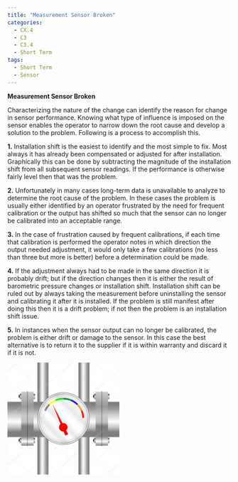 ```yaml
---
title: "Measurement Sensor Broken"
categories:
  - CX.4
  - C3
  - C3.4
  - Short Term
tags:
  - Short Term
  - Sensor
---
```


**Measurement Sensor Broken**

Characterizing the nature of the change can identify the reason for change in sensor performance. Knowing what type of influence is imposed on the sensor enables the operator to narrow down the root cause and develop a solution to the problem. Following is a process to accomplish this.

**1.** Installation shift is the easiest to identify and the most simple to fix. Most always it has already been compensated or adjusted for after installation. Graphically this can be done by subtracting the magnitude of the installation shift from all subsequent sensor readings. If the performance is otherwise fairly level then that was the problem.

**2.** Unfortunately in many cases long-term data is unavailable to analyze to determine the root cause of the problem. In these cases the problem is usually either identified by an operator frustrated by the need for frequent calibration or the output has shifted so much that the sensor can no longer be calibrated into an acceptable range.


**3.** In the case of frustration caused by frequent calibrations, if each time that calibration is performed the operator notes in which direction the output needed adjustment, it would only take a few calibrations (no less than three but more is better) before a determination could be made.

**4.** If the adjustment always had to be made in the same direction it is probably drift; but if the direction changes then it is either the result of barometric pressure changes or installation shift. Installation shift can be ruled out by always taking the measurement before uninstalling the sensor and calibrating it after it is installed. If the problem is still manifest after doing this then it is a drift problem; if not then the problem is an installation shift issue.

**5.** In instances when the sensor output can no longer be calibrated, the problem is either drift or damage to the sensor. In this case the best alternative is to return it to the supplier if it is within warranty and discard it if it is not.


<img src="https://raw.githubusercontent.com/ADOxx-org/DISRUPT-Knowledge-Base/master/assets/images/depositphotos_74537145-stock-illustration-spectral-sensor-on-the-tube.jpg" width="50%" height="50%">

